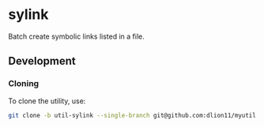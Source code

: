 # sylink

Batch create symbolic links listed in a file.

## Development

### Cloning

To clone the utility, use:

```sh
git clone -b util-sylink --single-branch git@github.com:dlion11/myutil.git sylink
```
